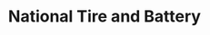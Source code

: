 ---
title: "National Tire and Battery"
url: /falls-church/national-tire-and-battery/
shop: car repair
---